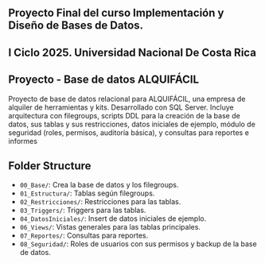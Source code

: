 ## Proyecto Final del curso Implementación y Diseño de Bases de Datos.
## I Ciclo 2025. Universidad Nacional De Costa Rica


## Proyecto - Base de datos ALQUIFÁCIL

Proyecto de base de datos relacional para ALQUIFÁCIL, una empresa de alquiler de herramientas y kits.
Desarrollado con SQL Server. Incluye arquitectura con filegroups, scripts DDL para la creación de la base de datos,
sus tablas y sus restricciones, datos iniciales de ejemplo, módulo de seguridad (roles, permisos, auditoría básica),
y consultas para reportes e informes

## Folder Structure
- `00_Base/`: Crea la base de datos y los filegroups.
- `01_Estructura/`: Tablas según filegroups.
- `02_Restricciones/`: Restricciones para las tablas.
- `03_Triggers/`: Triggers para las tablas.
- `04_DatosIniciales/`: Insert de datos iniciales de ejemplo.
- `06_Views/`: Vistas generales para las tablas principales.
- `07_Reportes/`: Consultas para reportes.
- `08_Seguridad/`: Roles de usuarios con sus permisos y backup de la base de datos.
